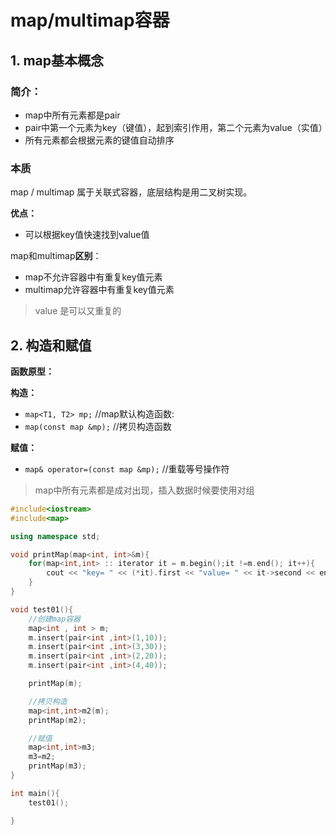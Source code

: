 # map/multimap容器

## 1. map基本概念

### **简介：**

* map中所有元素都是pair
* pair中第一个元素为key（键值），起到索引作用，第二个元素为value（实值）
* 所有元素都会根据元素的键值自动排序

### 本质

map / multimap 属于关联式容器，底层结构是用二叉树实现。

**优点：**

* 可以根据key值快速找到value值

map和multimap**区别**：

* map不允许容器中有重复key值元素
* multimap允许容器中有重复key值元素

> value 是可以又重复的

## 2. 构造和赋值

**函数原型：**

**构造：**

* `map<T1, T2> mp;` //map默认构造函数:
* `map(const map &mp);` //拷贝构造函数

**赋值：**

* `map& operator=(const map &mp);` //重载等号操作符

> map中所有元素都是成对出现，插入数据时候要使用对组



```cpp
#include<iostream>
#include<map>

using namespace std;

void printMap(map<int, int>&m){
    for(map<int,int> :: iterator it = m.begin();it !=m.end(); it++){
        cout << "key= " << (*it).first << "value= " << it->second << endl;
    }
}

void test01(){
    //创建map容器
    map<int , int > m;
    m.insert(pair<int ,int>(1,10));
    m.insert(pair<int ,int>(3,30));
    m.insert(pair<int ,int>(2,20));
    m.insert(pair<int ,int>(4,40));

    printMap(m);

    //拷贝构造
    map<int,int>m2(m);
    printMap(m2);

    //赋值
    map<int,int>m3;
    m3=m2;
    printMap(m3);
}

int main(){
    test01();

}
```
